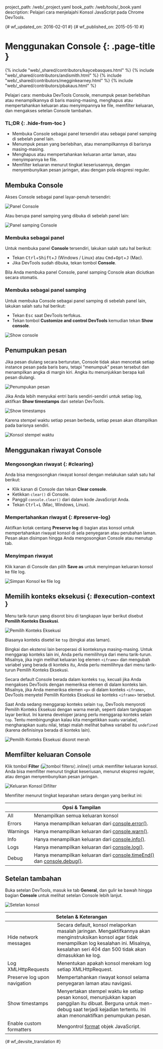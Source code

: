 project_path: /web/_project.yaml
book_path: /web/tools/_book.yaml
description: Pelajari cara menjelajahi Konsol JavaScript pada Chrome DevTools.

{# wf_updated_on: 2016-02-01 #}
{# wf_published_on: 2015-05-10 #}

# Menggunakan Console {: .page-title }

{% include "web/_shared/contributors/kaycebasques.html" %}
{% include "web/_shared/contributors/andismith.html" %}
{% include "web/_shared/contributors/megginkearney.html" %}
{% include "web/_shared/contributors/pbakaus.html" %}

Pelajari cara: membuka DevTools Console, menumpuk pesan 
berlebihan atau menampilkannya di baris masing-masing, menghapus atau mempertahankan 
keluaran atau menyimpannya ke file, memfilter keluaran, dan mengakses setelan
Console tambahan.

### TL;DR {: .hide-from-toc }
- Membuka Console sebagai panel tersendiri atau sebagai panel samping di sebelah panel lain.
- Menumpuk pesan yang berlebihan, atau menampilkannya di barisnya masing-masing.
- Menghapus atau mempertahankan keluaran antar laman, atau menyimpannya ke file.
- Memfilter keluaran menurut tingkat keseriusannya, dengan menyembunyikan pesan jaringan, atau dengan pola ekspresi reguler.

## Membuka Console

Akses Console sebagai panel layar-penuh tersendiri:

![Panel Console](images/console-panel.png)

Atau berupa panel samping yang dibuka di sebelah panel lain:

![Panel samping Console](images/console-drawer.png)

### Membuka sebagai panel

Untuk membuka panel **Console** tersendiri, lakukan salah satu hal berikut:

* Tekan <kbd>Ctrl</kbd>+<kbd>Shift</kbd>+<kbd>J</kbd> (Windows / Linux) atau
  <kbd>Cmd</kbd>+<kbd>Opt</kbd>+<kbd class="kbd">J</kbd> (Mac).
* Jika DevTools sudah dibuka, tekan tombol **Console**.

Bila Anda membuka panel Console, panel samping Console akan diciutkan secara otomatis.

### Membuka sebagai panel samping

Untuk membuka Console sebagai panel samping di sebelah panel lain, lakukan salah satu hal berikut:

* Tekan <kbd>Esc</kbd> saat DevTools terfokus.
* Tekan tombol **Customize and control DevTools** kemudian tekan 
  **Show console**.

![Show console](images/show-console.png)

## Penumpukan pesan

Jika pesan diulang secara berturutan, Console tidak akan mencetak setiap
instance pesan pada baris baru, tetapi "menumpuk" pesan tersebut
dan menampilkan angka di margin kiri. Angka itu menunjukkan berapa kali
pesan diulangi.

![Penumpukan pesan](images/message-stacking.png)

Jika Anda lebih menyukai entri baris sendiri-sendiri untuk setiap log, aktifkan **Show timestamps**
dari setelan DevTools.

![Show timestamps](images/show-timestamps.png)

Karena stempel waktu setiap pesan berbeda, setiap pesan akan ditampilkan
pada barisnya sendiri.

![Konsol stempel waktu](images/timestamped-console.png)

## Menggunakan riwayat Console

### Mengosongkan riwayat {: #clearing}

Anda bisa mengosongkan riwayat konsol dengan melakukan salah satu hal berikut:

* Klik kanan di Console dan tekan **Clear console**.
* Ketikkan `clear()` di Console.
* Panggil `console.clear()` dari dalam kode JavaScript Anda.
* Tekan <kbd class="kbd">Ctrl</kbd>+<kbd class="kbd">L</kbd> 
  (Mac, Windows, Linux).

### Mempertahankan riwayat {: #preserve-log}

Aktifkan kotak centang **Preserve log** di bagian atas konsol untuk mempertahankan
riwayat konsol di sela penyegaran atau perubahan laman. Pesan akan disimpan
hingga Anda mengosongkan Console atau menutup tab.

### Menyimpan riwayat

Klik kanan di Console dan pilih **Save as** untuk menyimpan keluaran
konsol ke file log.

![Simpan Konsol ke file log](images/console-save-as.png)

## Memilih konteks eksekusi {: #execution-context }

Menu tarik-turun yang disorot biru di tangkapan layar berikut disebut
**Pemilih Konteks Eksekusi**.

![Pemilih Konteks Eksekusi](images/execution-context-selector.png)

Biasanya konteks disetel ke `top` (bingkai atas laman).

Bingkai dan ekstensi lain beroperasi di konteksnya masing-masing. Untuk menggarap konteks
lain ini, Anda perlu memilihnya dari menu tarik-turun. Misalnya,
jika ingin melihat keluaran log elemen `<iframe>` dan mengubah
variabel yang berada di konteks itu, Anda perlu memilihnya dari
menu tarik-turun Pemilih Konteks Eksekusi.

Secara default Console berada dalam konteks `top`, kecuali jika Anda mengakses DevTools dengan
memeriksa elemen di dalam konteks lain. Misalnya, jika Anda memeriksa
elemen `<p>` di dalam konteks `<iframe>`, DevTools menyetel Pemilih
Konteks Eksekusi ke konteks `<iframe>` tersebut.

Saat Anda sedang menggarap konteks selain `top`, DevTools menyoroti
Pemilih Konteks Eksekusi dengan warna merah, seperti dalam tangkapan layar berikut. Ini karena
developer jarang perlu menggarap konteks selain `top`. Tentu
membingungkan kalau kita mengetikkan suatu variabel, mengharapkan suatu nilai, tetapi malah melihat bahwa
variabel itu `undefined` (karena definisinya berada di konteks lain).

![Pemilih Konteks Eksekusi disorot merah](images/non-top-context.png)

## Memfilter keluaran Console

Klik tombol **Filter** 
(![tombol filters](images/filter-button.png){:.inline})
untuk memfilter keluaran konsol. Anda bisa memfilter menurut tingkat keseriusan, menurut ekspresi 
reguler, atau dengan menyembunyikan pesan jaringan.

![Keluaran Konsol Difilter](images/filtered-console.png)

Memfilter menurut tingkat keparahan setara dengan yang berikut ini:

<table class="responsive">
  <thead>
     <tr>
      <th colspan="2">Opsi &amp; Tampilan</th>
    </tr>   
  </thead>
  <tbody>
  <tr>
    <td>All</td>
    <td>Menampilkan semua keluaran konsol</td>
  </tr>
  <tr>
    <td>Errors</td>
    <td>Hanya menampilkan keluaran dari <a href="/web/tools/chrome-devtools/debug/console/console-reference#consoleerrorobject--object-">console.error()</a>.</td>
  </tr>
  <tr>
    <td>Warnings</td>
    <td>Hanya menampilkan keluaran dari <a href="/web/tools/chrome-devtools/debug/console/console-reference#consolewarnobject--object-">console.warn()</a>.</td>
  </tr>
  <tr>
    <td>Info</td>
    <td>Hanya menampilkan keluaran dari <a href="/web/tools/chrome-devtools/debug/console/console-reference#consoleinfoobject--object-">console.info()</a>.</td>
  </tr>
  <tr>
    <td>Logs</td>
    <td>Hanya menampilkan keluaran dari <a href="/web/tools/chrome-devtools/debug/console/console-reference#consolelogobject--object-">console.log()</a>.</td>
  </tr>
  <tr>
    <td>Debug</td>
    <td>Hanya menampilkan keluaran dari <a href="/web/tools/chrome-devtools/debug/console/console-reference#consoletimeendlabel">console.timeEnd()</a> dan <a href="/web/tools/chrome-devtools/debug/console/console-reference#consoledebugobject--object-">console.debug()</a>.</td>
  </tr>
  </tbody>
</table>

## Setelan tambahan

Buka setelan DevTools, masuk ke tab **General**, dan gulir ke bawah hingga
bagian **Console** untuk melihat setelan Console lebih lanjut.

![Setelan konsol](images/console-settings.png)

<table class="responsive">
  <thead>
     <tr>
      <th colspan="2">Setelan &amp; Keterangan</th>
    </tr>   
  </thead>
  <tbody>
  <tr>
    <td>Hide network messages</td>
    <td>Secara default, konsol melaporkan masalah jaringan. Mengaktifkannya akan menginstruksikan konsol agar tidak menampilkan log kesalahan ini. Misalnya, kesalahan seri 404 dan 500 tidak akan dimasukkan ke log.</td>
  </tr>
  <tr>
    <td>Log XMLHttpRequests</td>
    <td>Menentukan apakah konsol merekam log setiap XMLHttpRequest.</td>
  </tr>
  <tr>
    <td>Preserve log upon navigation</td>
    <td>Mempertahankan riwayat konsol selama penyegaran laman atau navigasi.</td>
  </tr>
  <tr>
    <td>Show timestamps</td>
    <td>Menyertakan stempel waktu ke setiap pesan konsol, menunjukkan kapan panggilan itu dibuat. Berguna untuk men-debug saat terjadi kejadian tertentu. Ini akan menonaktifkan penumpukan pesan.</td>
  </tr>
  <tr>
    <td>Enable custom formatters</td>
    <td>Mengontrol <a href="https://docs.google.com/document/d/1FTascZXT9cxfetuPRT2eXPQKXui4nWFivUnS_335T3U/preview">format</a> objek JavaScript.</td>
  </tr>
  </tbody>
</table>


{# wf_devsite_translation #}
